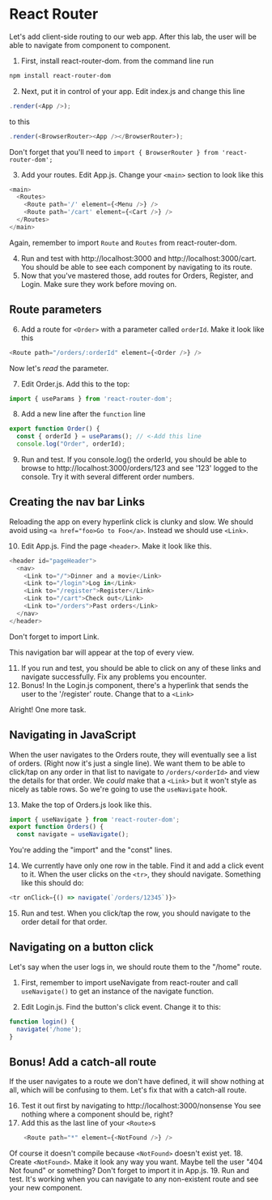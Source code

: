 # React Router
<!-- Time: 30min -->

Let's add client-side routing to our web app. After this lab, the user will be able to navigate from component to component.

1. First, install react-router-dom. from the command line run 
```bash
npm install react-router-dom
```
2. Next, put it in control of your app. Edit index.js and change this line
```JavaScript
.render(<App />);
```
to this
```JavaScript
.render(<BrowserRouter><App /></BrowserRouter>);
```
Don't forget that you'll need to `import { BrowserRouter } from 'react-router-dom';`


3. Add your routes. Edit App.js. Change your `<main>` section to look like this
```JavaScript
<main>
  <Routes>
    <Route path='/' element={<Menu />} />
    <Route path='/cart' element={<Cart />} />
  </Routes>
</main>
```
Again, remember to import `Route` and `Routes` from react-router-dom.

4. Run and test with http://localhost:3000 and http://localhost:3000/cart. You should be able to see each component by navigating to its route.
5. Now that you've mastered those, add routes for Orders, Register, and Login. Make sure they work before moving on.

## Route parameters
6. Add a route for `<Order>` with a parameter called `orderId`. Make it look like this
```JavaScript
<Route path="/orders/:orderId" element={<Order />} />
```
Now let's _read_ the parameter.

7. Edit Order.js. Add this to the top:
```JavaScript
import { useParams } from 'react-router-dom';
```
8. Add a new line after the `function` line
```JavaScript
export function Order() {
  const { orderId } = useParams(); // <-Add this line
  console.log("Order", orderId);
```
9. Run and test. If you console.log() the orderId, you should be able to browse to http://localhost:3000/orders/123 and see '123' logged to the console. Try it with several different order numbers.

## Creating the nav bar Links
Reloading the app on every hyperlink click is clunky and slow. We should avoid using `<a href="foo>Go to Foo</a>`. Instead we should use `<Link>`.

10. Edit App.js. Find the page `<header>`. Make it look like this.
```JavaScript
<header id="pageHeader">
  <nav>
    <Link to="/">Dinner and a movie</Link>
    <Link to="/login">Log in</Link>
    <Link to="/register">Register</Link>
    <Link to="/cart">Check out</Link>
    <Link to="/orders">Past orders</Link>
  </nav>
</header>
```
Don't forget to import Link.

This navigation bar will appear at the top of every view.

11. If you run and test, you should be able to click on any of these links and navigate successfully. Fix any problems you encounter.
12. Bonus! In the Login.js component, there's a hyperlink that sends the user to the '/register' route. Change that to a `<Link>`

Alright! One more task.

## Navigating in JavaScript
When the user navigates to the Orders route, they will eventually see a list of orders. (Right now it's just a single line). We want them to be able to click/tap on any order in that list to navigate to `/orders/<orderId>` and view the details for that order. We *could* make that a `<Link>` but it won't style as nicely as table rows. So we're going to use the `useNavigate` hook.

13. Make the top of Orders.js look like this.
```JavaScript
import { useNavigate } from 'react-router-dom';
export function Orders() {
  const navigate = useNavigate();
```
You're adding the "import" and the "const" lines.

14. We currently have only one row in the table. Find it and add a click event to it. When the user clicks on the `<tr>`, they should navigate. Something like this should do:
```JavaScript
<tr onClick={() => navigate(`/orders/12345`)}>
``` 
15. Run and test. When you click/tap the row, you should navigate to the order detail for that order.

## Navigating on a button click
Let's say when the user logs in, we should route them to the "/home" route.

1.  First, remember to import useNavigate from react-router and call `useNavigate()` to get an instance of the navigate function. 

2.  Edit Login.js. Find the button's click event. Change it to this:
```JavaScript
function login() {
  navigate('/home');
}
```

## Bonus! Add a catch-all route
If the user navigates to a route we don't have defined, it will show nothing at all, which will be confusing to them. Let's fix that with a catch-all route.

16. Test it out first by navigating to http://localhost:3000/nonsense
You see nothing where a component should be, right?
17. Add this as the last line of your `<Route>`s
```JavaScript
    <Route path="*" element={<NotFound />} />
```
Of course it doesn't compile because `<NotFound>` doesn't exist yet.
18.  Create `<NotFound>`. Make it look any way you want. Maybe tell the user "404 Not found" or something? Don't forget to import it in App.js.
19.  Run and test. It's working when you can navigate to any non-existent route and see your new component.